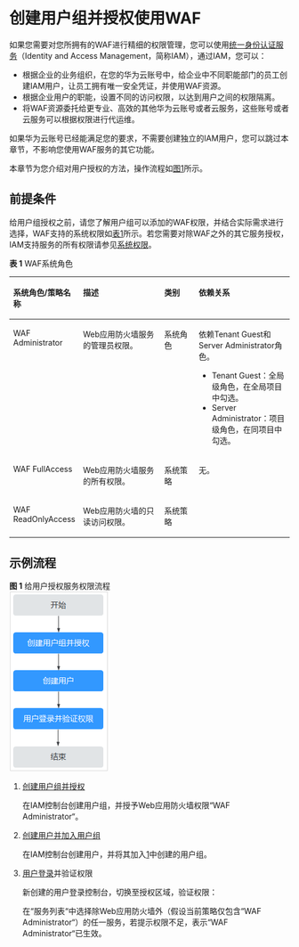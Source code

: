 # 创建用户组并授权使用WAF<a name="waf_01_0098"></a>

如果您需要对您所拥有的WAF进行精细的权限管理，您可以使用[统一身份认证服务](https://support.huaweicloud.com/usermanual-iam/iam_01_0001.html)（Identity and Access Management，简称IAM），通过IAM，您可以：

-   根据企业的业务组织，在您的华为云账号中，给企业中不同职能部门的员工创建IAM用户，让员工拥有唯一安全凭证，并使用WAF资源。
-   根据企业用户的职能，设置不同的访问权限，以达到用户之间的权限隔离。
-   将WAF资源委托给更专业、高效的其他华为云账号或者云服务，这些账号或者云服务可以根据权限进行代运维。

如果华为云账号已经能满足您的要求，不需要创建独立的IAM用户，您可以跳过本章节，不影响您使用WAF服务的其它功能。

本章节为您介绍对用户授权的方法，操作流程如[图1](#fig673713328586)所示。

## 前提条件<a name="section5529155183815"></a>

给用户组授权之前，请您了解用户组可以添加的WAF权限，并结合实际需求进行选择，WAF支持的系统权限如[表1](#table59949279269)所示。若您需要对除WAF之外的其它服务授权，IAM支持服务的所有权限请参见[系统权限](https://support.huaweicloud.com/permissions/policy_list.html?product=waf)。

**表 1**  WAF系统角色

<a name="table59949279269"></a>
<table><thead align="left"><tr id="zh-cn_topic_0169881967_row1346222921318"><th class="cellrowborder" valign="top" width="21.7%" id="mcps1.2.5.1.1"><p id="zh-cn_topic_0169881967_p246217292138"><a name="zh-cn_topic_0169881967_p246217292138"></a><a name="zh-cn_topic_0169881967_p246217292138"></a>系统角色/策略名称</p>
</th>
<th class="cellrowborder" valign="top" width="30.94%" id="mcps1.2.5.1.2"><p id="zh-cn_topic_0169881967_p146292918139"><a name="zh-cn_topic_0169881967_p146292918139"></a><a name="zh-cn_topic_0169881967_p146292918139"></a>描述</p>
</th>
<th class="cellrowborder" valign="top" width="12.950000000000001%" id="mcps1.2.5.1.3"><p id="zh-cn_topic_0169881967_p1494811344211"><a name="zh-cn_topic_0169881967_p1494811344211"></a><a name="zh-cn_topic_0169881967_p1494811344211"></a>类别</p>
</th>
<th class="cellrowborder" valign="top" width="34.410000000000004%" id="mcps1.2.5.1.4"><p id="zh-cn_topic_0169881967_p446218291138"><a name="zh-cn_topic_0169881967_p446218291138"></a><a name="zh-cn_topic_0169881967_p446218291138"></a>依赖关系</p>
</th>
</tr>
</thead>
<tbody><tr id="zh-cn_topic_0169881967_row1462142915137"><td class="cellrowborder" valign="top" width="21.7%" headers="mcps1.2.5.1.1 "><p id="zh-cn_topic_0169881967_p176971716134913"><a name="zh-cn_topic_0169881967_p176971716134913"></a><a name="zh-cn_topic_0169881967_p176971716134913"></a>WAF Administrator</p>
</td>
<td class="cellrowborder" valign="top" width="30.94%" headers="mcps1.2.5.1.2 "><p id="zh-cn_topic_0169881967_p0462172991319"><a name="zh-cn_topic_0169881967_p0462172991319"></a><a name="zh-cn_topic_0169881967_p0462172991319"></a>Web应用防火墙服务的管理员权限。</p>
</td>
<td class="cellrowborder" valign="top" width="12.950000000000001%" headers="mcps1.2.5.1.3 "><p id="zh-cn_topic_0169881967_p99491316427"><a name="zh-cn_topic_0169881967_p99491316427"></a><a name="zh-cn_topic_0169881967_p99491316427"></a>系统角色</p>
</td>
<td class="cellrowborder" valign="top" width="34.410000000000004%" headers="mcps1.2.5.1.4 "><p id="zh-cn_topic_0169881967_p10147184514238"><a name="zh-cn_topic_0169881967_p10147184514238"></a><a name="zh-cn_topic_0169881967_p10147184514238"></a>依赖Tenant Guest和Server Administrator角色。</p>
<a name="zh-cn_topic_0169881967_ul11985658102319"></a><a name="zh-cn_topic_0169881967_ul11985658102319"></a><ul id="zh-cn_topic_0169881967_ul11985658102319"><li>Tenant Guest：全局级角色，在全局项目中勾选。</li><li>Server Administrator：项目级角色，在同项目中勾选。</li></ul>
</td>
</tr>
<tr id="zh-cn_topic_0169881967_row01828458393"><td class="cellrowborder" valign="top" width="21.7%" headers="mcps1.2.5.1.1 "><p id="zh-cn_topic_0169881967_p18182545183916"><a name="zh-cn_topic_0169881967_p18182545183916"></a><a name="zh-cn_topic_0169881967_p18182545183916"></a>WAF FullAccess</p>
</td>
<td class="cellrowborder" valign="top" width="30.94%" headers="mcps1.2.5.1.2 "><p id="zh-cn_topic_0169881967_p31835452393"><a name="zh-cn_topic_0169881967_p31835452393"></a><a name="zh-cn_topic_0169881967_p31835452393"></a>Web应用防火墙服务的所有权限。</p>
</td>
<td class="cellrowborder" valign="top" width="12.950000000000001%" headers="mcps1.2.5.1.3 "><p id="zh-cn_topic_0169881967_p199493324215"><a name="zh-cn_topic_0169881967_p199493324215"></a><a name="zh-cn_topic_0169881967_p199493324215"></a>系统策略</p>
</td>
<td class="cellrowborder" rowspan="2" valign="top" width="34.410000000000004%" headers="mcps1.2.5.1.4 "><p id="zh-cn_topic_0169881967_p24128283710"><a name="zh-cn_topic_0169881967_p24128283710"></a><a name="zh-cn_topic_0169881967_p24128283710"></a>无。</p>
</td>
</tr>
<tr id="zh-cn_topic_0169881967_row17174015181314"><td class="cellrowborder" valign="top" headers="mcps1.2.5.1.1 "><p id="zh-cn_topic_0169881967_p71751615161315"><a name="zh-cn_topic_0169881967_p71751615161315"></a><a name="zh-cn_topic_0169881967_p71751615161315"></a>WAF ReadOnlyAccess</p>
</td>
<td class="cellrowborder" valign="top" headers="mcps1.2.5.1.2 "><p id="zh-cn_topic_0169881967_p5175141517137"><a name="zh-cn_topic_0169881967_p5175141517137"></a><a name="zh-cn_topic_0169881967_p5175141517137"></a>Web应用防火墙的只读访问权限。</p>
</td>
<td class="cellrowborder" valign="top" headers="mcps1.2.5.1.3 "><p id="zh-cn_topic_0169881967_p1917518152139"><a name="zh-cn_topic_0169881967_p1917518152139"></a><a name="zh-cn_topic_0169881967_p1917518152139"></a>系统策略</p>
</td>
</tr>
</tbody>
</table>

## 示例流程<a name="section14802133574715"></a>

**图 1**  给用户授权服务权限流程<a name="fig673713328586"></a>  
![](figures/给用户授权服务权限流程.png "给用户授权服务权限流程")

1.  <a name="li16514141414819"></a>[创建用户组并授权](https://support.huaweicloud.com/usermanual-iam/iam_03_0001.html)

    在IAM控制台创建用户组，并授予Web应用防火墙权限“WAF Administrator“。

2.  [创建用户并加入用户组](https://support.huaweicloud.com/usermanual-iam/iam_02_0001.html)

    在IAM控制台创建用户，并将其加入[1](#li16514141414819)中创建的用户组。

3.  [用户登录](https://support.huaweicloud.com/usermanual-iam/iam_01_0552.html)并验证权限

    新创建的用户登录控制台，切换至授权区域，验证权限：

    在“服务列表“中选择除Web应用防火墙外（假设当前策略仅包含“WAF Administrator“）的任一服务，若提示权限不足，表示“WAF Administrator“已生效。


